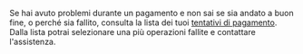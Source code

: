 Se hai avuto problemi durante un pagamento e non sai se sia andato a buon fine, o perché sia fallito, consulta la lista dei tuoi [tentativi di pagamento](ioit://PAYMENTS_HISTORY_SCREEN). Dalla lista potrai selezionare una più operazioni fallite e contattare l'assistenza.